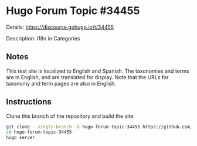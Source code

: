 # Hugo Forum Topic #34455

Details: <https://discourse.gohugo.io/t/34455>

Description: I18n in Categories

## Notes

This test site is localized to English and Spanish. The taxonomies and terms are in English, and are translated for display. Note that the URLs for taxonomy and term pages are also in English.

## Instructions

Clone this branch of the repository and build the site.

```bash
git clone --single-branch -b hugo-forum-topic-34455 https://github.com/jmooring/hugo-testing hugo-forum-topic-34455
cd hugo-forum-topic-34455
hugo server
```
